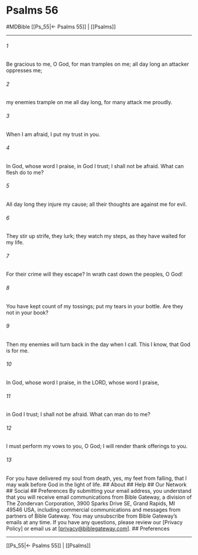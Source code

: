 # Psalms 56
#MDBible
[[Ps_55|← Psalms 55]] | [[Psalms]]

***






###### 1 


Be gracious to me, O God, for man tramples on me; all day long an attacker oppresses me; 





###### 2 


my enemies trample on me all day long, for many attack me proudly. 





###### 3 


When I am afraid, I put my trust in you. 





###### 4 


In God, whose word I praise, in God I trust; I shall not be afraid. What can flesh do to me? 





###### 5 


All day long they injure my cause; all their thoughts are against me for evil. 





###### 6 


They stir up strife, they lurk; they watch my steps, as they have waited for my life. 





###### 7 


For their crime will they escape? In wrath cast down the peoples, O God! 





###### 8 


You have kept count of my tossings; put my tears in your bottle. Are they not in your book? 





###### 9 


Then my enemies will turn back in the day when I call. This I know, that God is for me. 





###### 10 


In God, whose word I praise, in the LORD, whose word I praise, 





###### 11 


in God I trust; I shall not be afraid. What can man do to me? 





###### 12 


I must perform my vows to you, O God; I will render thank offerings to you. 





###### 13 


For you have delivered my soul from death, yes, my feet from falling, that I may walk before God in the light of life. ## About ## Help ## Our Network ## Social ## Preferences By submitting your email address, you understand that you will receive email communications from Bible Gateway, a division of The Zondervan Corporation, 3900 Sparks Drive SE, Grand Rapids, MI 49546 USA, including commercial communications and messages from partners of Bible Gateway. You may unsubscribe from Bible Gateway&rsquo;s emails at any time. If you have any questions, please review our [Privacy Policy] or email us at [privacy@biblegateway.com]. ## Preferences

***

[[Ps_55|← Psalms 55]] | [[Psalms]]
